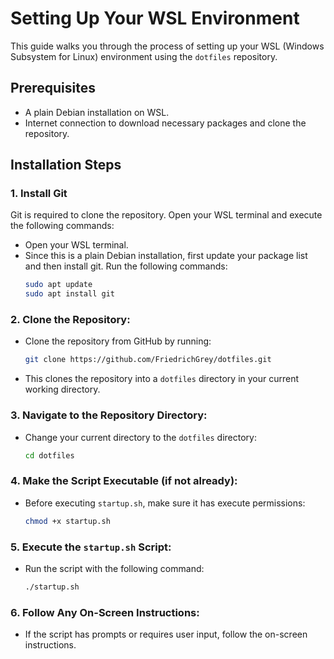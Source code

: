 # Setting Up Your WSL Environment

This guide walks you through the process of setting up your WSL (Windows Subsystem for Linux) environment using the `dotfiles` repository.

## Prerequisites

- A plain Debian installation on WSL.
- Internet connection to download necessary packages and clone the repository.

## Installation Steps

### 1. Install Git

Git is required to clone the repository. Open your WSL terminal and execute the following commands:
- Open your WSL terminal.
- Since this is a plain Debian installation, first update your package list and then install git. Run the following commands:
  ```bash
  sudo apt update
  sudo apt install git
  ```

### 2. **Clone the Repository**:
- Clone the repository from GitHub by running:
  ```bash
  git clone https://github.com/FriedrichGrey/dotfiles.git
  ```
- This clones the repository into a `dotfiles` directory in your current working directory.

### 3. **Navigate to the Repository Directory**:
- Change your current directory to the `dotfiles` directory:
  ```bash
  cd dotfiles
  ```

### 4. **Make the Script Executable** (if not already):
- Before executing `startup.sh`, make sure it has execute permissions:
  ```bash
  chmod +x startup.sh
  ```

### 5. **Execute the `startup.sh` Script**:
- Run the script with the following command:
  ```bash
  ./startup.sh
  ```

### 6. **Follow Any On-Screen Instructions**:
- If the script has prompts or requires user input, follow the on-screen instructions.
